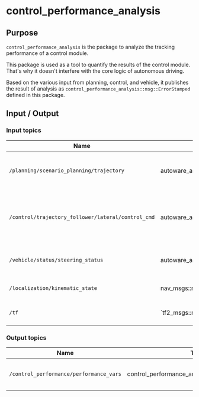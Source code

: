 # control_performance_analysis

## Purpose

`control_performance_analysis` is the package to analyze the tracking performance of a control module.

This package is used as a tool to quantify the results of the control module.
That's why it doesn't interfere with the core logic of autonomous driving.

Based on the various input from planning, control, and vehicle, it publishes the result of analysis as `control_performance_analysis::msg::ErrorStamped` defined in this package.

## Input / Output

### Input topics

| Name                                               | Type                                                     | Description                                         |
| -------------------------------------------------- | -------------------------------------------------------- | --------------------------------------------------- |
| `/planning/scenario_planning/trajectory`           | autoware_auto_planning_msgs::msg::Trajectory             | Output trajectory from planning module.             |
| `/control/trajectory_follower/lateral/control_cmd` | autoware_auto_control_msgs::msg::AckermannLateralCommand | Output lateral control command from control module. |
| `/vehicle/status/steering_status`                  | autoware_auto_vehicle_msgs::msg::SteeringReport          | Steering information from vehicle.                  |
| `/localization/kinematic_state`                    | nav_msgs::msg::Odometry                                  | Use twist from odometry.                            |
| `/tf`                                              | `tf2_msgs::msg::TFMessage                                | Extract ego pose from tf.                           |

### Output topics

| Name                                    | Type                                            | Description                             |
| --------------------------------------- | ----------------------------------------------- | --------------------------------------- |
| `/control_performance/performance_vars` | control_performance_analysis::msg::ErrorStamped | The result of the performance analysis. |
